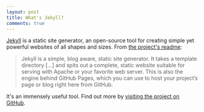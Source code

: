 ```yaml
---
layout: post
title: What's Jekyll?
comments: true
---
```

[Jekyll](http://jekyllrb.com) is a static site generator, an open-source tool
for creating simple yet powerful websites of all shapes and sizes. From
[the project's readme](https://github.com/jekyll/jekyll/blob/master/README.markdown):

> Jekyll is a simple, blog aware, static site generator. It takes a template
> directory [...] and spits out a complete, static website suitable for serving
> with Apache or your favorite web server. This is also the engine behind GitHub
> Pages, which you can use to host your project’s page or blog right here from
> GitHub.

It's an immensely useful tool. Find out more by
[visiting the project on GitHub](https://github.com/jekyll/jekyll).

